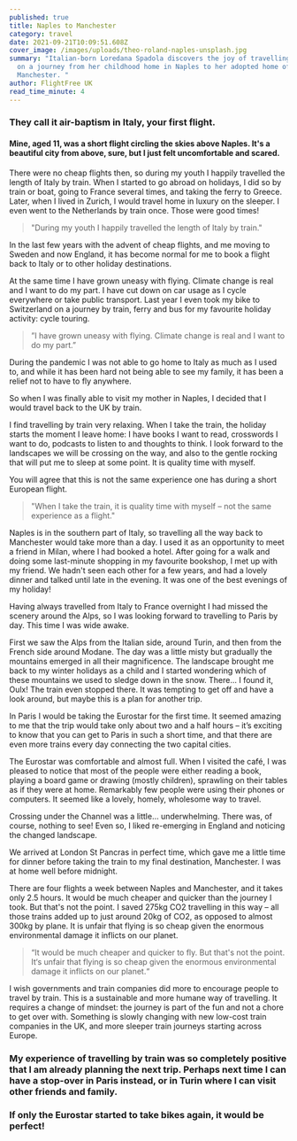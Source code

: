 ```yaml
---
published: true
title: Naples to Manchester
category: travel
date: 2021-09-21T10:09:51.608Z
cover_image: /images/uploads/theo-roland-naples-unsplash.jpg
summary: "Italian-born Loredana Spadola discovers the joy of travelling by train
  on a journey from her childhood home in Naples to her adopted home of
  Manchester. "
author: FlightFree UK
read_time_minute: 4
---
```

### They call it air-baptism in Italy, your first flight.

#### Mine, aged 11, was a short flight circling the skies above Naples. It's a beautiful city from above, sure, but I just felt uncomfortable and scared.

There were no cheap flights then, so during my youth I happily travelled the length of Italy by train. When I started to go abroad on holidays, I did so by train or boat, going to France several times, and taking the ferry to Greece. Later, when I lived in Zurich, I would travel home in luxury on the sleeper. I even went to the Netherlands by train once. Those were good times! 

> "During my youth I happily travelled the length of Italy by train."

In the last few years with the advent of cheap flights, and me moving to Sweden and now England, it has become normal for me to book a flight back to Italy or to other holiday destinations. 

At the same time I have grown uneasy with flying. Climate change is real and I want to do my part. I have cut down on car usage as I cycle everywhere or take public transport. Last year I even took my bike to Switzerland on a journey by train, ferry and bus for my favourite holiday activity: cycle touring. 

> ”I have grown uneasy with flying. Climate change is real and I want to do my part.”

During the pandemic I was not able to go home to Italy as much as I used to, and while it has been hard not being able to see my family, it has been a relief not to have to fly anywhere.

So when I was finally able to visit my mother in Naples, I decided that I would travel back to the UK by train. 

I find travelling by train very relaxing. When I take the train, the holiday starts the moment I leave home: I have books I want to read, crosswords I want to do, podcasts to listen to and thoughts to think. I look forward to the landscapes we will be crossing on the way, and also to the gentle rocking that will put me to sleep at some point. It is quality time with myself.

You will agree that this is not the same experience one has during a short European flight.

> "When I take the train, it is quality time with myself – not the same experience as a flight."

Naples is in the southern part of Italy, so travelling all the way back to Manchester would take more than a day. I used it as an opportunity to meet a friend in Milan, where I had booked a hotel. After going for a walk and doing some last-minute shopping in my favourite bookshop, I met up with my friend. We hadn't seen each other for a few years, and had a lovely dinner and talked until late in the evening. It was one of the best evenings of my holiday!

Having always travelled from Italy to France overnight I had missed the scenery around the Alps, so I was looking forward to travelling to Paris by day. This time I was wide awake. 

First we saw the Alps from the Italian side, around Turin, and then from the French side around Modane. The day was a little misty but gradually the mountains emerged in all their magnificence. The landscape brought me back to my winter holidays as a child and I started wondering which of these mountains we used to sledge down in the snow. There... I found it, Oulx! The train even stopped there. It was tempting to get off and have a look around, but maybe this is a plan for another trip.  

In Paris I would be taking the Eurostar for the first time. It seemed amazing to me that the trip would take only about two and a half hours – it’s exciting to know that you can get to Paris in such a short time, and that there are even more trains every day connecting the two capital cities.

The Eurostar was comfortable and almost full. When I visited the café, I was pleased to notice that most of the people were either reading a book, playing a board game or drawing (mostly children), sprawling on their tables as if they were at home. Remarkably few people were using their phones or computers. It seemed like a lovely, homely, wholesome way to travel. 

Crossing under the Channel was a little… underwhelming. There was, of course, nothing to see! Even so, I liked re-emerging in England and noticing the changed landscape. 

We arrived at London St Pancras in perfect time, which gave me a little time for dinner before taking the train to my final destination, Manchester. I was at home well before midnight. 

There are four flights a week between Naples and Manchester, and it takes only 2.5 hours. It would be much cheaper and quicker than the journey I took. But that's not the point. I saved 275kg CO2 travelling in this way – all those trains added up to just around 20kg of CO2, as opposed to almost 300kg by plane. It is unfair that flying is so cheap given the enormous environmental damage it inflicts on our planet. 

> “It would be much cheaper and quicker to fly. But that's not the point. It‘s unfair that flying is so cheap given the enormous environmental damage it inflicts on our planet.“

I wish governments and train companies did more to encourage people to travel by train. This is a sustainable and more humane way of travelling. It requires a change of mindset: the journey is part of the fun and not a chore to get over with. Something is slowly changing with new low-cost train companies in the UK, and more sleeper train journeys starting across Europe.

### My experience of travelling by train was so completely positive that I am already planning the next trip. Perhaps next time I can have a stop-over in Paris instead, or in Turin where I can visit other friends and family.

### If only the Eurostar started to take bikes again, it would be perfect!